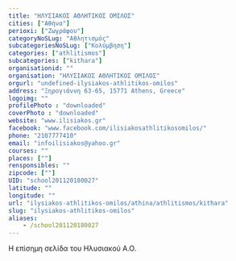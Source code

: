 ```yaml
---
title: "ΗΛΥΣΙΑΚΟΣ ΑΘΛΗΤΙΚΟΣ ΟΜΙΛΟΣ"
cities: ["Αθήνα"]
perioxi: ["Ζωγράφου"]
categoryNoSLug: "Αθλητισμός"
subcategoriesNoSLug: ["Κολύμβηση"]
categories: ["athlitismos"]
subcategories: ["kithara"]
organisationid: ""
organisation: "ΗΛΥΣΙΑΚΟΣ ΑΘΛΗΤΙΚΟΣ ΟΜΙΛΟΣ"
orgurl: "undefined-ilysiakos-athlitikos-omilos"
address: "Ξηρογιάννη 63-65, 15771 Athens, Greece"
logoimg: ""
profilePhoto : "downloaded"
coverPhoto : "downloaded"
website: "www.ilisiakos.gr"
facebook: "www.facebook.com/ilisiakosathlitikosomilos/"
phone: "2107777410"
email: "infoilisiakos@yahoo.gr"
courses: ""
places: [""]
rensponsibles: ""
zipcode: [""]
UID: "school201120180027"
latitude: ""
longitude: ""
url: "ilysiakos-athlitikos-omilos/athina/athlitismos/kithara"
slug: "ilysiakos-athlitikos-omilos"
aliases:
    - /school201120180027
---
```



Η επίσημη σελίδα του Ηλυσιακού Α.Ο.

